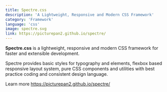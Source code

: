 ```yaml
---
title: Spectre.css
description: 'A Lightweight, Responsive and Modern CSS Framework'
category: 'Framework'
language: 'css'
image: spectre.svg
link: https://picturepan2.github.io/spectre/
---
```


**Spectre.css** is a lightweight, responsive and modern CSS framework for faster and extensible development.

Spectre provides basic styles for typography and elements, flexbox based responsive layout system, pure CSS components and utilities with best practice coding and consistent design language.

Learn more https://picturepan2.github.io/spectre/